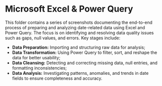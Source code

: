 # Microsoft Excel & Power Query

This folder contains a series of screenshots documenting the end-to-end process of preparing and analyzing date-related data using Excel and Power Query. The focus is on identifying and resolving data quality issues such as gaps, null values, and errors. Key stages include:

- **Data Preparation:** Importing and structuring raw data for analysis;
- **Data Transformation:** Using Power Query to filter, sort, and reshape the data for better usability;
- **Data Cleansing:** Detecting and correcting missing data, null entries, and formatting inconsistencies;
- **Data Analysis:** Investigating patterns, anomalies, and trends in date fields to ensure completeness and accuracy.
